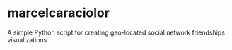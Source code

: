 # marcelcaraciolor
A simple Python script for creating geo-located social network friendships visualizations
